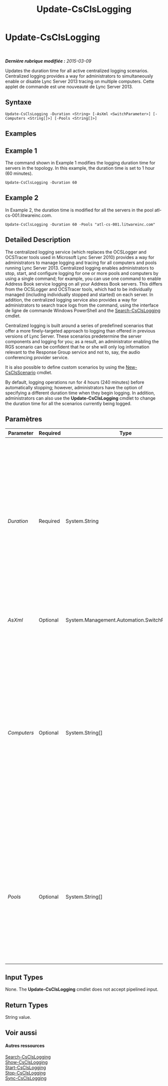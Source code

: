﻿---
title: Update-CsClsLogging
TOCTitle: Update-CsClsLogging
ms:assetid: 104ecc02-789d-4538-8203-0451448d4301
ms:mtpsurl: https://technet.microsoft.com/fr-fr/library/JJ619170(v=OCS.15)
ms:contentKeyID: 49296277
ms.date: 05/20/2016
mtps_version: v=OCS.15
ms.translationtype: HT
---

# Update-CsClsLogging

 

_**Dernière rubrique modifiée :** 2015-03-09_

Updates the duration time for all active centralized logging scenarios. Centralized logging provides a way for administrators to simultaneously enable or disable Lync Server 2013 tracing on multiple computers. Cette applet de commande est une nouveauté de Lync Server 2013.

## Syntaxe

    Update-CsClsLogging -Duration <String> [-AsXml <SwitchParameter>] [-Computers <String[]>] [-Pools <String[]>]

## Examples

## Example 1

The command shown in Example 1 modifies the logging duration time for servers in the topology. In this example, the duration time is set to 1 hour (60 minutes).

    Update-CsClsLogging -Duration 60

## Example 2

In Example 2, the duration time is modified for all the servers in the pool atl-cs-001.litwareinc.com.

    Update-CsClsLogging -Duration 60 -Pools "atl-cs-001.litwareinc.com"

## Detailed Description

The centralized logging service (which replaces the OCSLogger and OCSTracer tools used in Microsoft Lync Server 2010) provides a way for administrators to manage logging and tracing for all computers and pools running Lync Server 2013. Centralized logging enables administrators to stop, start, and configure logging for one or more pools and computers by using a single command; for example, you can use one command to enable Address Book service logging on all your Address Book servers. This differs from the OCSLogger and OCSTracer tools, which had to be individually managed (including individually stopped and started) on each server. In addition, the centralized logging service also provides a way for administrators to search trace logs from the command, using the interface de ligne de commande Windows PowerShell and the [Search-CsClsLogging](search-csclslogging.md) cmdlet.

Centralized logging is built around a series of predefined scenarios that offer a more finely-targeted approach to logging than offered in previous versions of Lync Server. These scenarios predetermine the server components and logging for you; as a result, an administrator enabling the RGS scenario can be confident that he or she will only log information relevant to the Response Group service and not to, say, the audio conferencing provider service.

It is also possible to define custom scenarios by using the [New-CsClsScenario](new-csclsscenario.md) cmdlet.

By default, logging operations run for 4 hours (240 minutes) before automatically stopping; however, administrators have the option of specifying a different duration time when they begin logging. In addition, administrators can also use the **Update-CsClsLogging** cmdlet to change the duration time for all the scenarios currently being logged.

## Paramètres


<table>
<colgroup>
<col style="width: 25%" />
<col style="width: 25%" />
<col style="width: 25%" />
<col style="width: 25%" />
</colgroup>
<thead>
<tr class="header">
<th>Parameter</th>
<th>Required</th>
<th>Type</th>
<th>Description</th>
</tr>
</thead>
<tbody>
<tr class="odd">
<td><p><em>Duration</em></p></td>
<td><p>Required</p></td>
<td><p>System.String</p></td>
<td><p>Amount of time that the logging operation should run. For example, this syntax causes the logging operation to run for 2 hours (120 minutes) and then stop:</p>
<p>-Duration 120</p>
<p>This following syntax would specify a duration of 3 hours and 14 minutes:</p>
<p>-Duration 3:15</p>
<p>The following syntax would specify a duration of 6 days, 5 hours and 12 minutes:</p>
<p>-Duration 6.5:12</p>
<p>The default value is 30 minites.</p></td>
</tr>
<tr class="even">
<td><p><em>AsXml</em></p></td>
<td><p>Optional</p></td>
<td><p>System.Management.Automation.SwitchParameter</p></td>
<td><p>When specified, information is returned using XML.</p></td>
</tr>
<tr class="odd">
<td><p><em>Computers</em></p></td>
<td><p>Optional</p></td>
<td><p>System.String[]</p></td>
<td><p>Enables administrators to updates the centralized logging service on a specified server or set of servers. To update a single server, specify the fully qualified domain name of that server. For example:</p>
<p>-Computers &quot;atl-server-001.litwareinc.com&quot;</p>
<p>Multiple servers can be specified by separating the computer FQDNs using commas:</p>
<p>-Computers &quot;atl-server-001.litwareinc.com&quot;,&quot;red-server-002.litwareinc.com&quot;</p>
<p>If you do not the Computers parameter or the Pools parameter, Update-CsClsLogging will automatically run against all the computers in the topology.</p></td>
</tr>
<tr class="even">
<td><p><em>Pools</em></p></td>
<td><p>Optional</p></td>
<td><p>System.String[]</p></td>
<td><p>Enables administrators to update the centralized logging service on each server in a pool. To update the servers in a pool, specify the fully qualified domain name of that pool. For example:</p>
<p>-Pools &quot;atl-cs-001.litwareinc.com&quot;</p>
<p>Multiple pools can be specified by separating the pool FQDNs using commas:</p>
<p>-Pools &quot;atl-cs-001.litwareinc.com&quot;,&quot;red-cs-002.litwareinc.com&quot;</p></td>
</tr>
</tbody>
</table>


## Input Types

None. The **Update-CsClsLogging** cmdlet does not accept pipelined input.

## Return Types

String value.

## Voir aussi

#### Autres ressources

[Search-CsClsLogging](search-csclslogging.md)  
[Show-CsClsLogging](show-csclslogging.md)  
[Start-CsClsLogging](start-csclslogging.md)  
[Stop-CsClsLogging](stop-csclslogging.md)  
[Sync-CsClsLogging](sync-csclslogging.md)

